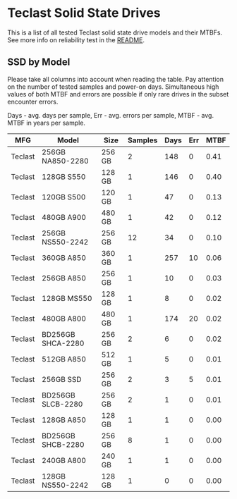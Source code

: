 Teclast Solid State Drives
==========================

This is a list of all tested Teclast solid state drive models and their MTBFs. See
more info on reliability test in the [README](https://github.com/linuxhw/SMART).

SSD by Model
------------

Please take all columns into account when reading the table. Pay attention on the
number of tested samples and power-on days. Simultaneous high values of both MTBF
and errors are possible if only rare drives in the subset encounter errors.

Days - avg. days per sample,
Err  - avg. errors per sample,
MTBF - avg. MTBF in years per sample.

| MFG       | Model              | Size   | Samples | Days  | Err   | MTBF |
|-----------|--------------------|--------|---------|-------|-------|------|
| Teclast   | 256GB NA850-2280   | 256 GB | 2       | 148   | 0     | 0.41   |
| Teclast   | 128GB S550         | 128 GB | 1       | 146   | 0     | 0.40   |
| Teclast   | 120GB S500         | 120 GB | 1       | 47    | 0     | 0.13   |
| Teclast   | 480GB A900         | 480 GB | 1       | 42    | 0     | 0.12   |
| Teclast   | 256GB NS550-2242   | 256 GB | 12      | 34    | 0     | 0.10   |
| Teclast   | 360GB A850         | 360 GB | 1       | 257   | 10    | 0.06   |
| Teclast   | 256GB A850         | 256 GB | 1       | 10    | 0     | 0.03   |
| Teclast   | 128GB MS550        | 128 GB | 1       | 8     | 0     | 0.02   |
| Teclast   | 480GB A800         | 480 GB | 1       | 174   | 20    | 0.02   |
| Teclast   | BD256GB SHCA-2280  | 256 GB | 2       | 6     | 0     | 0.02   |
| Teclast   | 512GB A850         | 512 GB | 1       | 5     | 0     | 0.01   |
| Teclast   | 256GB SSD          | 256 GB | 2       | 3     | 5     | 0.01   |
| Teclast   | BD256GB SLCB-2280  | 256 GB | 2       | 1     | 0     | 0.01   |
| Teclast   | 128GB A850         | 128 GB | 1       | 1     | 0     | 0.00   |
| Teclast   | BD256GB SHCB-2280  | 256 GB | 8       | 1     | 0     | 0.00   |
| Teclast   | 240GB A800         | 240 GB | 1       | 1     | 0     | 0.00   |
| Teclast   | 128GB NS550-2242   | 128 GB | 1       | 0     | 0     | 0.00   |
